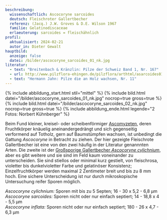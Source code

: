 ```yaml
---
beschreibung:
  wissenschaftlich: Ascocoryne sarcoides
  deutsch: Fleischroter Gallertbecher
  referenz: (Jacq.) J.W. Groves & D.E. Wilson 1967
  familie: Gelatinodiscaceae
  erlaeuterung: sarcoides = fleischähnlich
profil:
  aktualisiert: 2024-02-21
  autor_in: Dieter Gewalt
hauptbild:
  anzeige: false
  datei: /bilder/ascocoryne_sarcoides_01_nk.jpg
literatur:
  - text: "Breitenbach & Kränzlin: Pilze der Schweiz Band 1, Nr. 167"
  - url: http://www.pilzflora-ehingen.de/pilzflora/arthtml/asarcoides01.php
  - text: "Hermann Jahn: Pilze die an Holz wachsen, Nr. 11"
---
```

{% include abbildung_start.html stil="mittel" %}
{% include bild.html datei="/bilder/ascocoryne_sarcoides_01_nk.jpg" nocrop=true gross=true %}
{% include bild.html datei="/bilder/ascocoryne_sarcoides_02_nk.jpg" nocrop=true gross=true %}
{% include abbildung_ende.html legende="2 Fotos: Norbert Kühnberger" %}

Beim Fund kleiner, kreisel- oder scheibenförmiger [Ascomyzeten](Ascomyzeten "Glossar"), deren Fruchtkörper knäuelig aneinandergedrängt und sich gegenseitig verformend auf Totholz, gern auf Baumstümpfen wachsen, ist unbedingt die Gattung *Ascocoryne* in Betracht zu ziehen. Der hier gezeigte Fleischrote Gallertbecher ist eine von den zwei häufig in der Literatur genannnten Arten. Die zweite ist der [Großsporige Gallertbecher *Ascocoryne cylichnium*](/pilze/ascocoryne-cylichnium-großsporiger-gallertbecher), aber es gibt weitere und sie sind im Feld kaum voneinander zu unterscheiden. Sie sind stiellos oder minimal kurz gestielt, von fleischrosa, violetter bis dunkelvioletter Farbe und gelatinöser Konsistenz; Einzelfruchtkörper werden maximal 2 Zentimeter breit und bis zu 8 mm hoch. Eine sichere Unterscheidung ist nur durch mikroskopische Untersuchung reifer Sporen möglich.

*Ascocoryne cylichnium:* Sporen mit bis zu 5 Septen; 16 - 30 x 5,2 - 6,8 µm\
*Ascocoryne sarcoides:* Sporen nicht oder nur einfach septiert; 14 - 18,8 x 4 - 5,5 µm\
*Ascocoryne inflata:* Sporen nicht oder nur einfach septiert; 180 - 26 x 4,7 - 6,3 µm